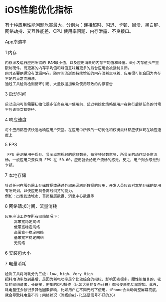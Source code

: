 # iOS性能优化指标

有十种应用性能问题危害最大，分别为：连接超时、闪退、卡顿、崩溃、黑白屏、网络劫持、交互性能差、CPU 使用率问题、内存泄露、不良接口。

App崩溃率


1 内存

    内存涉及运行应用所需的 RAM最小值，以及应用消耗的内存平均值和峰值。最小内存值会严重限制硬件，而更高的内存平均值和峰值意味着更多的后台应用会被强制关闭。
    同时还要确保没有泄漏内存。随时间流逝而持续增长的内存消耗意味着，应用很可能会因为内存不足的异常而崩溃。
    通过工具检测检测循环引用、大量数据加载及使用导致的内存警告 

3 启动时间

    启动应用可能需要初始化很多任务在用户使用前，延迟初始化策略使用户在执行后续任务的时候不应该每次都等待。

4 响应速度
   
    每个应用都应该快速地响应用户交互。在应用中所做的一切优化和权衡最终都应该体现在响应速度上

5 FPS

     FPS 是测量用于保存、显示动态视频的信息数量，每秒钟帧数愈多，所显示的动作就会愈流畅，一般应用只要保持 FPS 在 50-60，应用就会给用户流畅的感觉，反之，用户则会感觉到卡顿。

7 本地存储

    针对任何在服务器上存储数据或通过外部来源刷新数据的应用，开发人员应该对本地存储的使用有所规划，以便应用具备离线浏览的能力。
    例如：出发到达城市、首页楼层数据、消息中心数据等
    
8 网络请求时间，流量消耗

    应用应该工作在所有网络情况下：
        高带宽稳定网络 
        低带宽稳定网络
        高带宽不稳定网络
        低带宽不稳定网络
        无网络
        
        
6 安装包大小
    
7 电量消耗

    检测工具将消耗分为三级：low、high、Very High
    把耗电功率放到最后，是因为耗电功率是个比较综合的指标，影响因素很多。跟性能相关的，密集的网络请求，长链接，密集的CPU操作（比如大量的复杂计算）都会使耗电功率增加。此外，耗电量还会被很多其他因素影响，比如用户在不同光线下使用，iPhone会自动调整屏幕亮度，就会导致耗电量不同；网络状况（流畅的Wi-Fi还是信号不好的3G）
    



    




